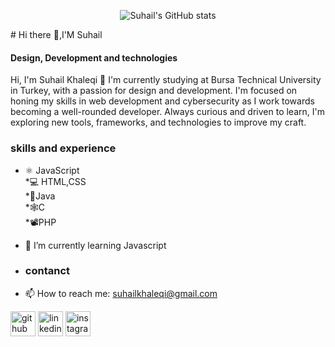<p align="center">
  <img src="https://github-readme-stats.vercel.app/api?username=suhailkhaleqi&show_icons=true&theme=radical" alt="Suhail's GitHub stats" />
</p>
# Hi there 👋,I'M Suhail

#### Design, Development and technologies 




Hi, I'm Suhail Khaleqi 👋
I'm currently studying at Bursa Technical University in Turkey, with a passion for design and development. I'm focused on honing my skills in web development and cybersecurity as I work towards becoming a well-rounded developer. Always curious and driven to learn, I'm exploring new tools, frameworks, and technologies to improve my craft.

 ### skills and experience
* ⚛ JavaScript <br>
*💻 HTML,CSS <br>
*📱Java <br>
*🕸C <br>
*📽PHP




- 🌱 I’m currently learning Javascript
- ### contanct
- 📫 How to reach me: suhailkhaleqi@gmail.com 


[<img src='https://cdn.jsdelivr.net/npm/simple-icons@3.0.1/icons/github.svg' alt='github' height='40'>](https://github.com/khaleqisuhail)  [<img src='https://cdn.jsdelivr.net/npm/simple-icons@3.0.1/icons/linkedin.svg' alt='linkedin' height='40'>](https://www.linkedin.com/in/suhail-khaleqi/)  [<img src='https://cdn.jsdelivr.net/npm/simple-icons@3.0.1/icons/instagram.svg' alt='instagram' height='40'>](https://www.instagram.com/khaleqisuhail/) 

